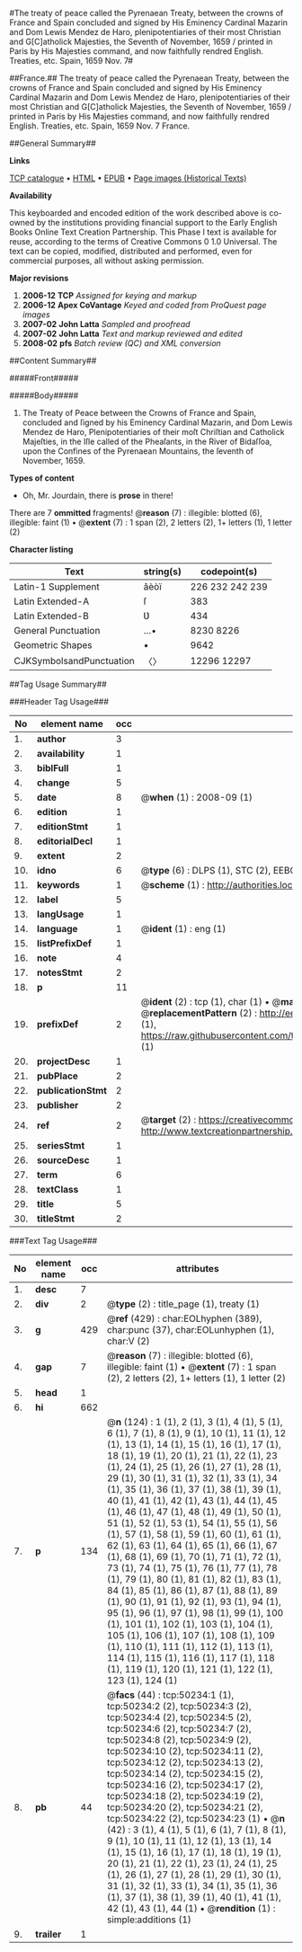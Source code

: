 #The treaty of peace called the Pyrenaean Treaty, between the crowns of France and Spain concluded and signed by His Eminency Cardinal Mazarin and Dom Lewis Mendez de Haro, plenipotentiaries of their most Christian and G[C]atholick Majesties, the Seventh of November, 1659 / printed in Paris by His Majesties command, and now faithfully rendred English. Treaties, etc. Spain, 1659 Nov. 7#

##France.##
The treaty of peace called the Pyrenaean Treaty, between the crowns of France and Spain concluded and signed by His Eminency Cardinal Mazarin and Dom Lewis Mendez de Haro, plenipotentiaries of their most Christian and G[C]atholick Majesties, the Seventh of November, 1659 / printed in Paris by His Majesties command, and now faithfully rendred English.
Treaties, etc. Spain, 1659 Nov. 7
France.

##General Summary##

**Links**

[TCP catalogue](http://www.ota.ox.ac.uk/tcp/)  • 
[HTML](http://tei.it.ox.ac.uk/tcp/Texts-HTML/free/A49/A49237.html)  • 
[EPUB](http://tei.it.ox.ac.uk/tcp/Texts-EPUB/free/A49/A49237.epub) • 
[Page images (Historical Texts)](https://data.historicaltexts.jisc.ac.uk/view?pubId=eebo-11875844e&pageId=eebo-11875844e-50234-1)

**Availability**

This keyboarded and encoded edition of the
	       work described above is co-owned by the institutions
	       providing financial support to the Early English Books
	       Online Text Creation Partnership. This Phase I text is
	       available for reuse, according to the terms of Creative
	       Commons 0 1.0 Universal. The text can be copied,
	       modified, distributed and performed, even for
	       commercial purposes, all without asking permission.

**Major revisions**

1. __2006-12__ __TCP__ *Assigned for keying and markup*
1. __2006-12__ __Apex CoVantage__ *Keyed and coded from ProQuest page images*
1. __2007-02__ __John Latta__ *Sampled and proofread*
1. __2007-02__ __John Latta__ *Text and markup reviewed and edited*
1. __2008-02__ __pfs__ *Batch review (QC) and XML conversion*

##Content Summary##

#####Front#####

#####Body#####

1. The Treaty of Peace between the Crowns of France and Spain, concluded and ſigned by his Eminency Cardinal Mazarin, and Dom Lewis Mendez de Haro, Plenipotentiaries of their moſt Chriſtian and Catholick Majeſties, in the Iſle called of the Pheaſants, in the River of Bidaſſoa, upon the Confines of the Pyrenaean Mountains, the ſeventh of November, 1659.

**Types of content**

  * Oh, Mr. Jourdain, there is **prose** in there!

There are 7 **ommitted** fragments! 
 @__reason__ (7) : illegible: blotted (6), illegible: faint (1)  •  @__extent__ (7) : 1 span (2), 2 letters (2), 1+ letters (1), 1 letter (2)

**Character listing**


|Text|string(s)|codepoint(s)|
|---|---|---|
|Latin-1 Supplement|âèòï|226 232 242 239|
|Latin Extended-A|ſ|383|
|Latin Extended-B|Ʋ|434|
|General Punctuation|…•|8230 8226|
|Geometric Shapes|▪|9642|
|CJKSymbolsandPunctuation|〈〉|12296 12297|

##Tag Usage Summary##

###Header Tag Usage###

|No|element name|occ|attributes|
|---|---|---|---|
|1.|__author__|3||
|2.|__availability__|1||
|3.|__biblFull__|1||
|4.|__change__|5||
|5.|__date__|8| @__when__ (1) : 2008-09 (1)|
|6.|__edition__|1||
|7.|__editionStmt__|1||
|8.|__editorialDecl__|1||
|9.|__extent__|2||
|10.|__idno__|6| @__type__ (6) : DLPS (1), STC (2), EEBO-CITATION (1), OCLC (1), VID (1)|
|11.|__keywords__|1| @__scheme__ (1) : http://authorities.loc.gov/ (1)|
|12.|__label__|5||
|13.|__langUsage__|1||
|14.|__language__|1| @__ident__ (1) : eng (1)|
|15.|__listPrefixDef__|1||
|16.|__note__|4||
|17.|__notesStmt__|2||
|18.|__p__|11||
|19.|__prefixDef__|2| @__ident__ (2) : tcp (1), char (1)  •  @__matchPattern__ (2) : ([0-9\-]+):([0-9IVX]+) (1), (.+) (1)  •  @__replacementPattern__ (2) : http://eebo.chadwyck.com/downloadtiff?vid=$1&page=$2 (1), https://raw.githubusercontent.com/textcreationpartnership/Texts/master/tcpchars.xml#$1 (1)|
|20.|__projectDesc__|1||
|21.|__pubPlace__|2||
|22.|__publicationStmt__|2||
|23.|__publisher__|2||
|24.|__ref__|2| @__target__ (2) : https://creativecommons.org/publicdomain/zero/1.0/ (1), http://www.textcreationpartnership.org/docs/. (1)|
|25.|__seriesStmt__|1||
|26.|__sourceDesc__|1||
|27.|__term__|6||
|28.|__textClass__|1||
|29.|__title__|5||
|30.|__titleStmt__|2||


###Text Tag Usage###

|No|element name|occ|attributes|
|---|---|---|---|
|1.|__desc__|7||
|2.|__div__|2| @__type__ (2) : title_page (1), treaty (1)|
|3.|__g__|429| @__ref__ (429) : char:EOLhyphen (389), char:punc (37), char:EOLunhyphen (1), char:V (2)|
|4.|__gap__|7| @__reason__ (7) : illegible: blotted (6), illegible: faint (1)  •  @__extent__ (7) : 1 span (2), 2 letters (2), 1+ letters (1), 1 letter (2)|
|5.|__head__|1||
|6.|__hi__|662||
|7.|__p__|134| @__n__ (124) : 1 (1), 2 (1), 3 (1), 4 (1), 5 (1), 6 (1), 7 (1), 8 (1), 9 (1), 10 (1), 11 (1), 12 (1), 13 (1), 14 (1), 15 (1), 16 (1), 17 (1), 18 (1), 19 (1), 20 (1), 21 (1), 22 (1), 23 (1), 24 (1), 25 (1), 26 (1), 27 (1), 28 (1), 29 (1), 30 (1), 31 (1), 32 (1), 33 (1), 34 (1), 35 (1), 36 (1), 37 (1), 38 (1), 39 (1), 40 (1), 41 (1), 42 (1), 43 (1), 44 (1), 45 (1), 46 (1), 47 (1), 48 (1), 49 (1), 50 (1), 51 (1), 52 (1), 53 (1), 54 (1), 55 (1), 56 (1), 57 (1), 58 (1), 59 (1), 60 (1), 61 (1), 62 (1), 63 (1), 64 (1), 65 (1), 66 (1), 67 (1), 68 (1), 69 (1), 70 (1), 71 (1), 72 (1), 73 (1), 74 (1), 75 (1), 76 (1), 77 (1), 78 (1), 79 (1), 80 (1), 81 (1), 82 (1), 83 (1), 84 (1), 85 (1), 86 (1), 87 (1), 88 (1), 89 (1), 90 (1), 91 (1), 92 (1), 93 (1), 94 (1), 95 (1), 96 (1), 97 (1), 98 (1), 99 (1), 100 (1), 101 (1), 102 (1), 103 (1), 104 (1), 105 (1), 106 (1), 107 (1), 108 (1), 109 (1), 110 (1), 111 (1), 112 (1), 113 (1), 114 (1), 115 (1), 116 (1), 117 (1), 118 (1), 119 (1), 120 (1), 121 (1), 122 (1), 123 (1), 124 (1)|
|8.|__pb__|44| @__facs__ (44) : tcp:50234:1 (1), tcp:50234:2 (2), tcp:50234:3 (2), tcp:50234:4 (2), tcp:50234:5 (2), tcp:50234:6 (2), tcp:50234:7 (2), tcp:50234:8 (2), tcp:50234:9 (2), tcp:50234:10 (2), tcp:50234:11 (2), tcp:50234:12 (2), tcp:50234:13 (2), tcp:50234:14 (2), tcp:50234:15 (2), tcp:50234:16 (2), tcp:50234:17 (2), tcp:50234:18 (2), tcp:50234:19 (2), tcp:50234:20 (2), tcp:50234:21 (2), tcp:50234:22 (2), tcp:50234:23 (1)  •  @__n__ (42) : 3 (1), 4 (1), 5 (1), 6 (1), 7 (1), 8 (1), 9 (1), 10 (1), 11 (1), 12 (1), 13 (1), 14 (1), 15 (1), 16 (1), 17 (1), 18 (1), 19 (1), 20 (1), 21 (1), 22 (1), 23 (1), 24 (1), 25 (1), 26 (1), 27 (1), 28 (1), 29 (1), 30 (1), 31 (1), 32 (1), 33 (1), 34 (1), 35 (1), 36 (1), 37 (1), 38 (1), 39 (1), 40 (1), 41 (1), 42 (1), 43 (1), 44 (1)  •  @__rendition__ (1) : simple:additions (1)|
|9.|__trailer__|1||
